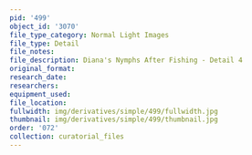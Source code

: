 ```yaml
---
pid: '499'
object_id: '3070'
file_type_category: Normal Light Images
file_type: Detail
file_notes:
file_description: Diana's Nymphs After Fishing - Detail 4
original_format:
research_date:
researchers:
equipment_used:
file_location:
fullwidth: img/derivatives/simple/499/fullwidth.jpg
thumbnail: img/derivatives/simple/499/thumbnail.jpg
order: '072'
collection: curatorial_files
---
```

